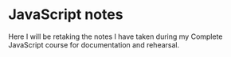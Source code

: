 # JavaScript notes
Here I will be retaking the notes I have taken during my Complete JavaScript course for documentation and rehearsal.